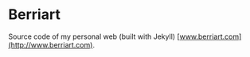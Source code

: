 # Berriart

Source code of my personal web (built with Jekyll) [www.berriart.com](http://www.berriart.com).



